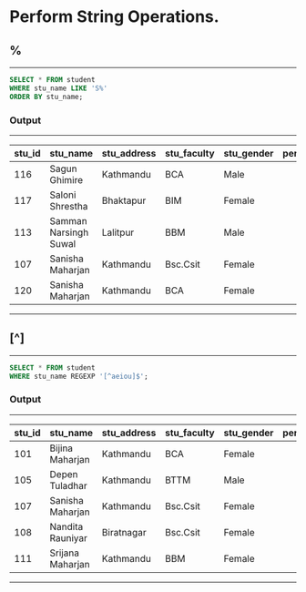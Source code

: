 # Perform String Operations.

## %
---
```sql
SELECT * FROM student
WHERE stu_name LIKE 'S%'
ORDER BY stu_name;
```

### Output

---
| stu_id | stu_name              | stu_address | stu_faculty | stu_gender | percentage |
| :----- | :-------------------- | :---------- | :---------- | :--------- | ---------: |
|    116 | Sagun Ghimire         | Kathmandu   | BCA         | Male       |         73 |
|    117 | Saloni Shrestha       | Bhaktapur   | BIM         | Female     |         41 |
|    113 | Samman Narsingh Suwal | Lalitpur    | BBM         | Male       |         71 |
|    107 | Sanisha Maharjan      | Kathmandu   | Bsc.Csit    | Female     |         58 |
|    120 | Sanisha Maharjan      | Kathmandu   | BCA         | Female     |         70 |
---


## [^]
---
```sql
SELECT * FROM student
WHERE stu_name REGEXP '[^aeiou]$';
```

### Output

---
| stu_id | stu_name         | stu_address | stu_faculty | stu_gender | percentage |
| :----- | :--------------- | :---------- | :---------- | :--------- | ---------: |
| 101    | Bijina Maharjan  | Kathmandu   | BCA         | Female     |         20 |
| 105    | Depen Tuladhar   | Kathmandu   | BTTM        | Male       |         71 | 
| 107    | Sanisha Maharjan | Kathmandu   | Bsc.Csit    | Female     |         58 |
| 108    | Nandita Rauniyar | Biratnagar  | Bsc.Csit    | Female     |         44 |
| 111    | Srijana Maharjan | Kathmandu   | BBM         | Female     |         19 |
---


